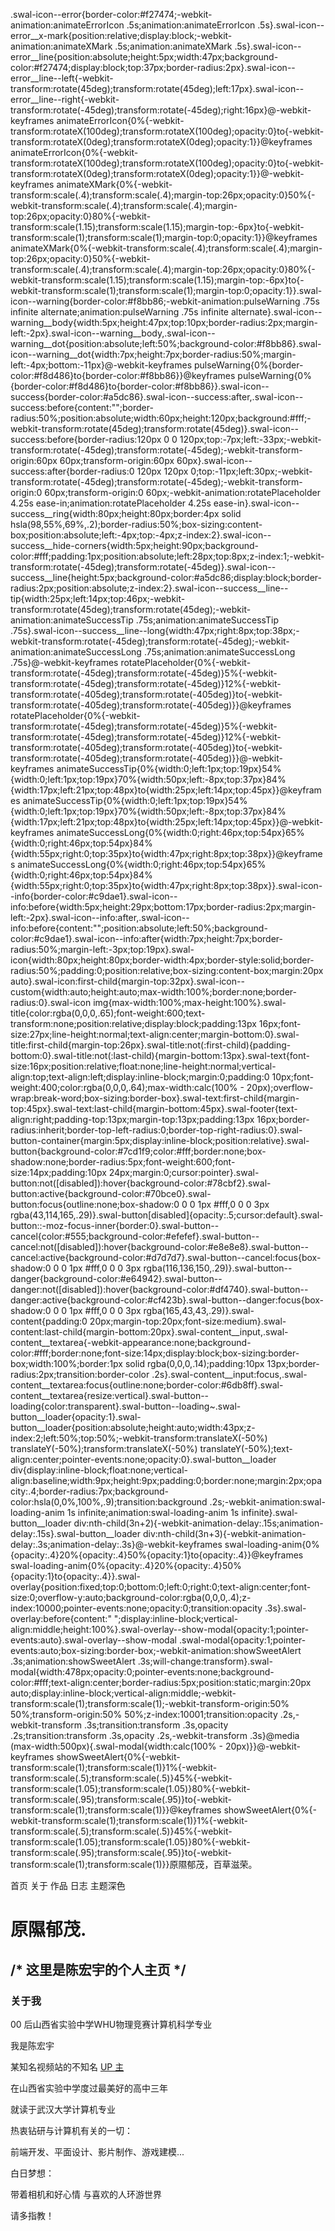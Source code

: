 .swal-icon--error{border-color:#f27474;-webkit-animation:animateErrorIcon .5s;animation:animateErrorIcon .5s}.swal-icon--error\_\_x-mark{position:relative;display:block;-webkit-animation:animateXMark .5s;animation:animateXMark .5s}.swal-icon--error\_\_line{position:absolute;height:5px;width:47px;background-color:#f27474;display:block;top:37px;border-radius:2px}.swal-icon--error\_\_line--left{-webkit-transform:rotate(45deg);transform:rotate(45deg);left:17px}.swal-icon--error\_\_line--right{-webkit-transform:rotate(-45deg);transform:rotate(-45deg);right:16px}@-webkit-keyframes animateErrorIcon{0%{-webkit-transform:rotateX(100deg);transform:rotateX(100deg);opacity:0}to{-webkit-transform:rotateX(0deg);transform:rotateX(0deg);opacity:1}}@keyframes animateErrorIcon{0%{-webkit-transform:rotateX(100deg);transform:rotateX(100deg);opacity:0}to{-webkit-transform:rotateX(0deg);transform:rotateX(0deg);opacity:1}}@-webkit-keyframes animateXMark{0%{-webkit-transform:scale(.4);transform:scale(.4);margin-top:26px;opacity:0}50%{-webkit-transform:scale(.4);transform:scale(.4);margin-top:26px;opacity:0}80%{-webkit-transform:scale(1.15);transform:scale(1.15);margin-top:-6px}to{-webkit-transform:scale(1);transform:scale(1);margin-top:0;opacity:1}}@keyframes animateXMark{0%{-webkit-transform:scale(.4);transform:scale(.4);margin-top:26px;opacity:0}50%{-webkit-transform:scale(.4);transform:scale(.4);margin-top:26px;opacity:0}80%{-webkit-transform:scale(1.15);transform:scale(1.15);margin-top:-6px}to{-webkit-transform:scale(1);transform:scale(1);margin-top:0;opacity:1}}.swal-icon--warning{border-color:#f8bb86;-webkit-animation:pulseWarning .75s infinite alternate;animation:pulseWarning .75s infinite alternate}.swal-icon--warning\_\_body{width:5px;height:47px;top:10px;border-radius:2px;margin-left:-2px}.swal-icon--warning\_\_body,.swal-icon--warning\_\_dot{position:absolute;left:50%;background-color:#f8bb86}.swal-icon--warning\_\_dot{width:7px;height:7px;border-radius:50%;margin-left:-4px;bottom:-11px}@-webkit-keyframes pulseWarning{0%{border-color:#f8d486}to{border-color:#f8bb86}}@keyframes pulseWarning{0%{border-color:#f8d486}to{border-color:#f8bb86}}.swal-icon--success{border-color:#a5dc86}.swal-icon--success:after,.swal-icon--success:before{content:"";border-radius:50%;position:absolute;width:60px;height:120px;background:#fff;-webkit-transform:rotate(45deg);transform:rotate(45deg)}.swal-icon--success:before{border-radius:120px 0 0 120px;top:-7px;left:-33px;-webkit-transform:rotate(-45deg);transform:rotate(-45deg);-webkit-transform-origin:60px 60px;transform-origin:60px 60px}.swal-icon--success:after{border-radius:0 120px 120px 0;top:-11px;left:30px;-webkit-transform:rotate(-45deg);transform:rotate(-45deg);-webkit-transform-origin:0 60px;transform-origin:0 60px;-webkit-animation:rotatePlaceholder 4.25s ease-in;animation:rotatePlaceholder 4.25s ease-in}.swal-icon--success\_\_ring{width:80px;height:80px;border:4px solid hsla(98,55%,69%,.2);border-radius:50%;box-sizing:content-box;position:absolute;left:-4px;top:-4px;z-index:2}.swal-icon--success\_\_hide-corners{width:5px;height:90px;background-color:#fff;padding:1px;position:absolute;left:28px;top:8px;z-index:1;-webkit-transform:rotate(-45deg);transform:rotate(-45deg)}.swal-icon--success\_\_line{height:5px;background-color:#a5dc86;display:block;border-radius:2px;position:absolute;z-index:2}.swal-icon--success\_\_line--tip{width:25px;left:14px;top:46px;-webkit-transform:rotate(45deg);transform:rotate(45deg);-webkit-animation:animateSuccessTip .75s;animation:animateSuccessTip .75s}.swal-icon--success\_\_line--long{width:47px;right:8px;top:38px;-webkit-transform:rotate(-45deg);transform:rotate(-45deg);-webkit-animation:animateSuccessLong .75s;animation:animateSuccessLong .75s}@-webkit-keyframes rotatePlaceholder{0%{-webkit-transform:rotate(-45deg);transform:rotate(-45deg)}5%{-webkit-transform:rotate(-45deg);transform:rotate(-45deg)}12%{-webkit-transform:rotate(-405deg);transform:rotate(-405deg)}to{-webkit-transform:rotate(-405deg);transform:rotate(-405deg)}}@keyframes rotatePlaceholder{0%{-webkit-transform:rotate(-45deg);transform:rotate(-45deg)}5%{-webkit-transform:rotate(-45deg);transform:rotate(-45deg)}12%{-webkit-transform:rotate(-405deg);transform:rotate(-405deg)}to{-webkit-transform:rotate(-405deg);transform:rotate(-405deg)}}@-webkit-keyframes animateSuccessTip{0%{width:0;left:1px;top:19px}54%{width:0;left:1px;top:19px}70%{width:50px;left:-8px;top:37px}84%{width:17px;left:21px;top:48px}to{width:25px;left:14px;top:45px}}@keyframes animateSuccessTip{0%{width:0;left:1px;top:19px}54%{width:0;left:1px;top:19px}70%{width:50px;left:-8px;top:37px}84%{width:17px;left:21px;top:48px}to{width:25px;left:14px;top:45px}}@-webkit-keyframes animateSuccessLong{0%{width:0;right:46px;top:54px}65%{width:0;right:46px;top:54px}84%{width:55px;right:0;top:35px}to{width:47px;right:8px;top:38px}}@keyframes animateSuccessLong{0%{width:0;right:46px;top:54px}65%{width:0;right:46px;top:54px}84%{width:55px;right:0;top:35px}to{width:47px;right:8px;top:38px}}.swal-icon--info{border-color:#c9dae1}.swal-icon--info:before{width:5px;height:29px;bottom:17px;border-radius:2px;margin-left:-2px}.swal-icon--info:after,.swal-icon--info:before{content:"";position:absolute;left:50%;background-color:#c9dae1}.swal-icon--info:after{width:7px;height:7px;border-radius:50%;margin-left:-3px;top:19px}.swal-icon{width:80px;height:80px;border-width:4px;border-style:solid;border-radius:50%;padding:0;position:relative;box-sizing:content-box;margin:20px auto}.swal-icon:first-child{margin-top:32px}.swal-icon--custom{width:auto;height:auto;max-width:100%;border:none;border-radius:0}.swal-icon img{max-width:100%;max-height:100%}.swal-title{color:rgba(0,0,0,.65);font-weight:600;text-transform:none;position:relative;display:block;padding:13px 16px;font-size:27px;line-height:normal;text-align:center;margin-bottom:0}.swal-title:first-child{margin-top:26px}.swal-title:not(:first-child){padding-bottom:0}.swal-title:not(:last-child){margin-bottom:13px}.swal-text{font-size:16px;position:relative;float:none;line-height:normal;vertical-align:top;text-align:left;display:inline-block;margin:0;padding:0 10px;font-weight:400;color:rgba(0,0,0,.64);max-width:calc(100% - 20px);overflow-wrap:break-word;box-sizing:border-box}.swal-text:first-child{margin-top:45px}.swal-text:last-child{margin-bottom:45px}.swal-footer{text-align:right;padding-top:13px;margin-top:13px;padding:13px 16px;border-radius:inherit;border-top-left-radius:0;border-top-right-radius:0}.swal-button-container{margin:5px;display:inline-block;position:relative}.swal-button{background-color:#7cd1f9;color:#fff;border:none;box-shadow:none;border-radius:5px;font-weight:600;font-size:14px;padding:10px 24px;margin:0;cursor:pointer}.swal-button:not(\[disabled\]):hover{background-color:#78cbf2}.swal-button:active{background-color:#70bce0}.swal-button:focus{outline:none;box-shadow:0 0 0 1px #fff,0 0 0 3px rgba(43,114,165,.29)}.swal-button\[disabled\]{opacity:.5;cursor:default}.swal-button::-moz-focus-inner{border:0}.swal-button--cancel{color:#555;background-color:#efefef}.swal-button--cancel:not(\[disabled\]):hover{background-color:#e8e8e8}.swal-button--cancel:active{background-color:#d7d7d7}.swal-button--cancel:focus{box-shadow:0 0 0 1px #fff,0 0 0 3px rgba(116,136,150,.29)}.swal-button--danger{background-color:#e64942}.swal-button--danger:not(\[disabled\]):hover{background-color:#df4740}.swal-button--danger:active{background-color:#cf423b}.swal-button--danger:focus{box-shadow:0 0 0 1px #fff,0 0 0 3px rgba(165,43,43,.29)}.swal-content{padding:0 20px;margin-top:20px;font-size:medium}.swal-content:last-child{margin-bottom:20px}.swal-content\_\_input,.swal-content\_\_textarea{-webkit-appearance:none;background-color:#fff;border:none;font-size:14px;display:block;box-sizing:border-box;width:100%;border:1px solid rgba(0,0,0,.14);padding:10px 13px;border-radius:2px;transition:border-color .2s}.swal-content\_\_input:focus,.swal-content\_\_textarea:focus{outline:none;border-color:#6db8ff}.swal-content\_\_textarea{resize:vertical}.swal-button--loading{color:transparent}.swal-button--loading~.swal-button\_\_loader{opacity:1}.swal-button\_\_loader{position:absolute;height:auto;width:43px;z-index:2;left:50%;top:50%;-webkit-transform:translateX(-50%) translateY(-50%);transform:translateX(-50%) translateY(-50%);text-align:center;pointer-events:none;opacity:0}.swal-button\_\_loader div{display:inline-block;float:none;vertical-align:baseline;width:9px;height:9px;padding:0;border:none;margin:2px;opacity:.4;border-radius:7px;background-color:hsla(0,0%,100%,.9);transition:background .2s;-webkit-animation:swal-loading-anim 1s infinite;animation:swal-loading-anim 1s infinite}.swal-button\_\_loader div:nth-child(3n+2){-webkit-animation-delay:.15s;animation-delay:.15s}.swal-button\_\_loader div:nth-child(3n+3){-webkit-animation-delay:.3s;animation-delay:.3s}@-webkit-keyframes swal-loading-anim{0%{opacity:.4}20%{opacity:.4}50%{opacity:1}to{opacity:.4}}@keyframes swal-loading-anim{0%{opacity:.4}20%{opacity:.4}50%{opacity:1}to{opacity:.4}}.swal-overlay{position:fixed;top:0;bottom:0;left:0;right:0;text-align:center;font-size:0;overflow-y:auto;background-color:rgba(0,0,0,.4);z-index:10000;pointer-events:none;opacity:0;transition:opacity .3s}.swal-overlay:before{content:" ";display:inline-block;vertical-align:middle;height:100%}.swal-overlay--show-modal{opacity:1;pointer-events:auto}.swal-overlay--show-modal .swal-modal{opacity:1;pointer-events:auto;box-sizing:border-box;-webkit-animation:showSweetAlert .3s;animation:showSweetAlert .3s;will-change:transform}.swal-modal{width:478px;opacity:0;pointer-events:none;background-color:#fff;text-align:center;border-radius:5px;position:static;margin:20px auto;display:inline-block;vertical-align:middle;-webkit-transform:scale(1);transform:scale(1);-webkit-transform-origin:50% 50%;transform-origin:50% 50%;z-index:10001;transition:opacity .2s,-webkit-transform .3s;transition:transform .3s,opacity .2s;transition:transform .3s,opacity .2s,-webkit-transform .3s}@media (max-width:500px){.swal-modal{width:calc(100% - 20px)}}@-webkit-keyframes showSweetAlert{0%{-webkit-transform:scale(1);transform:scale(1)}1%{-webkit-transform:scale(.5);transform:scale(.5)}45%{-webkit-transform:scale(1.05);transform:scale(1.05)}80%{-webkit-transform:scale(.95);transform:scale(.95)}to{-webkit-transform:scale(1);transform:scale(1)}}@keyframes showSweetAlert{0%{-webkit-transform:scale(1);transform:scale(1)}1%{-webkit-transform:scale(.5);transform:scale(.5)}45%{-webkit-transform:scale(1.05);transform:scale(1.05)}80%{-webkit-transform:scale(.95);transform:scale(.95)}to{-webkit-transform:scale(1);transform:scale(1)}}原隰郁茂，百草滋荣。

首页 关于 作品 日志 主题深色

# 原隰郁茂.

## /\* 这里是陈宏宇的个人主页 \*/

### 关于我

00 后山西省实验中学WHU物理竞赛计算机科学专业

我是陈宏宇

某知名视频站的不知名 [UP 主](https://space.bilibili.com/501072171)

在山西省实验中学度过最美好的高中三年

就读于武汉大学计算机专业

热衷钻研与计算机有关的一切：

前端开发、平面设计、影片制作、游戏建模...

白日梦想：

带着相机和好心情 与喜欢的人环游世界

请多指教！
